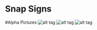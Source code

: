 # Snap Signs

#Alpha Pictures
![alt tag](http://i.imgur.com/Osfhygt.jpg)
![alt tag](http://i.imgur.com/nGgjRtb.jpg)
![alt tag](http://i.imgur.com/UxtPNfV.jpg)

